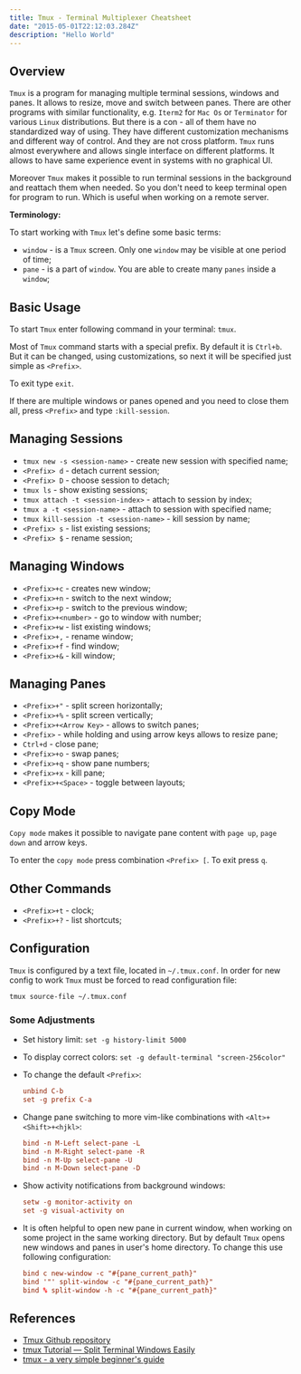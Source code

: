 ```yaml
---
title: Tmux - Terminal Multiplexer Cheatsheet
date: "2015-05-01T22:12:03.284Z"
description: "Hello World"
---
```


## Overview

`Tmux` is a program for managing multiple terminal sessions, windows and panes. It allows to resize, move and switch between panes.
There are other programs with similar functionality, e.g. `Iterm2` for `Mac Os` or `Terminator` for various `Linux` distributions. But there is a con - all of them have no standardized way of using. They have different customization mechanisms and different way of control. And they are not cross platform. `Tmux` runs almost everywhere and allows single interface on different platforms. It allows to have same experience event in systems with no graphical UI.

Moreover `Tmux` makes it possible to run terminal sessions in the background and reattach them when needed. So you don't need to keep terminal open for program to run. Which is useful when working on a remote server.

**Terminology:**

To start working with `Tmux` let's define some basic terms:

- `window` - is a `Tmux` screen. Only one `window` may be visible at one period of time;
- `pane` - is a part of `window`. You are able to create many `panes` inside a `window`;

## Basic Usage

To start `Tmux` enter following command in your terminal: `tmux`.

Most of `Tmux` command starts with a special prefix. By default it is `Ctrl+b`. But it can be changed, using customizations, so next it will be specified just simple as `<Prefix>`.

To exit type `exit`.

If there are multiple windows or panes opened and you need to close them all, press `<Prefix>` and type `:kill-session`.

## Managing Sessions

- `tmux new -s <session-name>` - create new session with specified name;
- `<Prefix> d` - detach current session;
- `<Prefix> D` - choose session to detach;
- `tmux ls` - show existing sessions;
- `tmux attach -t <session-index>` - attach to session by index;
- `tmux a -t <session-name>` - attach to session with specified name;
- `tmux kill-session -t <session-name>` - kill session by name;
- `<Prefix> s` - list existing sessions;
- `<Prefix> $` - rename session;

## Managing Windows

- `<Prefix>+c` - creates new window;
- `<Prefix>+n` - switch to the next window;
- `<Prefix>+p` - switch to the previous window;
- `<Prefix>+<number>` - go to window with number;
- `<Prefix>+w` - list existing windows;
- `<Prefix>+,` - rename window;
- `<Prefix>+f` - find window;
- `<Prefix>+&` - kill window;

## Managing Panes

- `<Prefix>+"` - split screen horizontally;
- `<Prefix>+%` - split screen vertically;
- `<Prefix>+<Arrow Key>` - allows to switch panes;
- `<Prefix>` - while holding and using arrow keys allows to resize pane;
- `Ctrl+d` - close pane;
- `<Prefix>+o` - swap panes;
- `<Prefix>+q` - show pane numbers;
- `<Prefix>+x` - kill pane;
- `<Prefix>+<Space>` - toggle between layouts;

## Copy Mode

`Copy mode` makes it possible to navigate pane content with `page up`, `page down` and arrow keys.

To enter the `copy mode` press combination `<Prefix> [`. To exit press `q`.

## Other Commands

- `<Prefix>+t` - clock;
- `<Prefix>+?` - list shortcuts;

## Configuration

`Tmux` is configured by a text file, located in `~/.tmux.conf`. In order for new config to work `Tmux` must be forced to read configuration file:

```bash
tmux source-file ~/.tmux.conf
```

### Some Adjustments

- Set history limit: `set -g history-limit 5000`
- To display correct colors: `set -g default-terminal "screen-256color"`
- To change the default `<Prefix>`:
  
  ```conf
  unbind C-b
  set -g prefix C-a
  ```

- Change pane switching to more vim-like combinations with `<Alt>+<Shift>+<hjkl>`:

  ```conf
  bind -n M-Left select-pane -L
  bind -n M-Right select-pane -R
  bind -n M-Up select-pane -U
  bind -n M-Down select-pane -D
  ```

- Show activity notifications from background windows:

  ```conf
  setw -g monitor-activity on
  set -g visual-activity on
  ```

- It is often helpful to open new pane in current window, when working on some project in the same working directory. But by default `Tmux` opens new windows and panes in user's home directory. To change this use following configuration:
  
  ```conf
  bind c new-window -c "#{pane_current_path}"
  bind '"' split-window -c "#{pane_current_path}"
  bind % split-window -h -c "#{pane_current_path}"
  ```

## References

- [Tmux Github repository](https://github.com/tmux/tmux)
- [tmux Tutorial — Split Terminal Windows Easily](https://lukaszwrobel.pl/blog/tmux-tutorial-split-terminal-windows-easily/)
- [tmux - a very simple beginner's guide](https://www.ocf.berkeley.edu/~ckuehl/tmux/)
